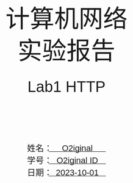 <!DOCTYPE html>
<html lang="en">
<head>
    <meta charset="UTF-8">
    <meta name="viewport" content="width=device-width, initial-scale=1.0">
    <title>实验报告封面</title>
    <style>
        .cover {
            font-family: 华文楷体, sans-serif;
            font-size: 18pt;
            margin-top: 0px;
            padding: 0;
            display: flex;
            align-items: center;
            justify-content: center;
            min-height: 100vh;
            /* page-break-before: auto;  或者直接删除这行 */
        }
        .cover #cover {
            text-align: center;
            position: relative;
        }
        .cover #logo {
            max-width: 100%;
            margin: 40px auto;
            display: block;
        }
        .cover #course {
            font-family: "华文行楷", sans-serif;
            font-size: 64px;
            margin: 20px;
            line-height: 1.3;
        }
        .cover #experiment {
            font-family: "华文楷体", sans-serif;
            font-size: 40px;
            margin: 30px 0;
        }
        .cover #info {
            text-align: center;
            margin: 20px;
            margin-top: 120px;
            position: relative;
        }
        .cover #info span {
            display: inline-block;
            text-align: left;
        }
        .cover #info span.label {
            font-family: "华文楷体", sans-serif;
            font-size: 22px;
            width: 100px;
        }
        .cover #info span.line {
            border-bottom: 1px solid #000;
            width: 150px;
            margin-bottom: -2pt;
            margin-left: -50px;
            display: inline-block;
            position: relative;
        }
        .cover #info span.text {
            position: absolute;
            font-family: "华文楷体", sans-serif;
            font-size: 22px;
            top: -16pt;
            left: 0;
            right: 0;
            text-align: center;
        }
    </style>
</head>
<body>
    <div class="cover">
        <div id="cover">
                        <div id="course">计算机网络<br/>实验报告</div>
            <div id="experiment">Lab1 HTTP</div>
            <div id="info">
                <span class="label">姓名：</span>
                <span class="line">
                    <span class="text">O2iginal</span>
                </span><br>
                <span class="label">学号：</span>
                <span class="line">
                    <span class="text">O2iginal ID</span>
                </span><br>
                <span class="label">日期：</span>
                <span class="line">
                    <span class="text">2023-10-01</span>
                </span>
            </div>
        </div>
    </div>
</body>
</html>



<div>
    <div style="width:80px;float:left; font-family:方正公文黑体;">
        实验目的：
    </div>
    <div style="overflow:hidden; font-family:华文楷体;">
        通过WireShark抓包了解HTTP协议。
    </div>
    <div style="width:80px;float:left; font-family:方正公文黑体;">
        实验环境：
    </div>
    <div style="overflow:hidden; font-family:华文楷体;">
        WireShark； Telnet； Browser；
    </div>
</div>
<hr>
<center>
    <b>
        <h1>实验报告目录</h1>
    </b>
</center>


[TOC]

#  Step 1: Manual GET with Telnet

##  1.1 Telnet实验过程

手动使用Telnet发送GET请求。以www.baidu.com为例，向其发送GET请求，获取其首页的HTML文件。步骤如下：

1）打开命令行，输入telnet www.baidu.com 80，连接到百度服务器的80端口。
```sh
o2igin@DESKTOP-60A5SFR:~/Temp$ telnet www.baidu.com 80
Trying 39.156.66.18...
Connected to www.a.shifen.com.
Escape character is '^]'.
```

2）输入GET请求，获取百度首页的HTML文件。

（注意命令结尾的空行，表示请求结束。）
```sh
GET / HTTP/1.1
Host: www.baidu.com

```

3）服务器返回响应，包含百度首页的HTML文件。

截取相应的部分内容，如下：
```sh
HTTP/1.1 200 OK
Accept-Ranges: bytes
Cache-Control: no-cache
Connection: keep-alive
Content-Length: 9508
Content-Type: text/html
Date: Fri, 10 Nov 2023 06:10:06 GMT
P3p: CP=" OTI DSP COR IVA OUR IND COM "
P3p: CP=" OTI DSP COR IVA OUR IND COM "
Pragma: no-cache
Server: BWS/1.1
Set-Cookie: BAIDUID=8D7E96845969F15936CC0DAFDE717D4F:FG=1; expires=Thu, 31-Dec-37 23:55:55 GMT; max-age=2147483647; path=/; domain=.baidu.com
Set-Cookie: BIDUPSID=8D7E96845969F15936CC0DAFDE717D4F; expires=Thu, 31-Dec-37 23:55:55 GMT; max-age=2147483647; path=/; domain=.baidu.com
Set-Cookie: PSTM=1699596606; expires=Thu, 31-Dec-37 23:55:55 GMT; max-age=2147483647; path=/; domain=.baidu.com
Set-Cookie: BAIDUID=8D7E96845969F1596E5F1905C148EE5A:FG=1; max-age=31536000; expires=Sat, 09-Nov-24 06:10:06 GMT; domain=.baidu.com; path=/; version=1; comment=bd
Traceid: 169959660604163427948605995292194033382
Vary: Accept-Encoding
X-Ua-Compatible: IE=Edge,chrome=1

<!DOCTYPE html><html><head><meta http-equiv="Content-Type" content="text/html; charset=UTF-8"><meta http-equiv="X-UA-Compatible" content="IE=edge,chrome=1"><meta content="always" name="referrer"><meta name="description" content="全球领先的中文搜索引擎、致力于让网民更便捷地获取信息，找到所求。百 度超过千亿的中文网页数据库，可以瞬间找到相关的搜索结果。">
```
相应内容的前几行包含了响应的状态行和响应头部，后面的内容是响应体，包含了百度首页的HTML文件。

## 1.2 Step1问题回答

### 问题1：HTTP版本

*What version of HTTP is the server running?*

**答：**HTTP版本为1.1，此信息可从响应的第一行得到。如下图所示。
![Alt text](lab1-http.assets/image.png)

### 问题2：客户端如何识别内容开始

*How is the beginning of the content sent by the server recognized by the client?*

**答：**服务器发送的内容的开始由客户端根据头部后的两个换行符（CRLF - 回车符和换行符）来识别。在HTTP响应中，头部和内容主体之间由两个连续的CRLF序列（`\r\n\r\n`）分隔。由此客户端知道内容主体即将开始。

如下图所示，两个连续的CRLF序列产生了一个空行，随后即为相应内容主体部分。
![Alt text](lab1-http.assets/image-1.png)

### 问题3：内容类型识别

*How does the client know what type of content is returned?*

**答：**客户端通过HTTP响应中的`Content-Type`头部知道返回的内容类型。如本次实验的响应内容中，`Content-Type`设置为`text/html`，表示返回的内容是HTML文本。

```
Content-Type: text/html
```

`Content-Type`头部告知客户端内容的媒体类型，从而使其能够适当地解释和显示内容。

# Step 2: Capture a Trace
在此步骤中，选择两个使用HTTP协议的URL进行抓包实验。其中要求一个URL对应中等大小的图片（如`.png`），另一个则对应网站主页（如百度主页，包含若干元素）。

## 2.1 选择实验所用的URL

这里选择如下两个ULR：
1. http://www.baidu.com/img/flexible/logo/plus_logo_web_2.png （百度logo的png图片）

![Alt text](lab1-http.assets/image-6.png)

2. http://www5.baidu.com/ （百度的http协议的url）
    ![Alt text](lab1-http.assets/image-7.png)

## 2.2 Wireshark抓包前准备

首先设置Wireshark过滤规则，`tcp.port==80`，同时关闭其他可能产生tcp80端口流量的进程，避免影响实验。

首先进行抓包前准备如下：
1. Wireshark过滤规则，`tcp.port==80`；
2. 清除此前测试时，对于上述两个url的缓存；
3. 关闭不必要进程，减少其他网络流量对于实验的影响；

## 2.3 Wire抓包实验过程

1）启动Wireshark，等待一段时间，确定tcp80端口没有其他流量。

2）在浏览器中粘贴输入静态图片URL，即http://www.baidu.com/img/flexible/logo/plus_logo_web_2.png。此时Wireshark得到若干tcp80端口的网络包。如下图所示。
![Alt text](lab1-http.assets/image-2.png)

![Alt text](lab1-http.assets/image-3.png)

3）等待一段时间，当不再有新的包被捕获时，再次粘贴输入步骤2中的静态图片URL、回车。此时WireShark可捕获到第二次请求的网络流量，如下图所示。
![Alt text](lab1-http.assets/image-4.png)

4）浏览器粘贴输入百度主页的url http://www5.baidu.com/。WireShark监听得到若干请求与相应包，其中包含网页中若干元素的多次请求。如下图所示，列出主页的请求响应以及页面中一个资源（js脚本文件）的请求响应（仍有若干其他资源请求）。
![Alt text](lab1-http.assets/image-8.png)

![Alt text](lab1-http.assets/image-9.png)

![Alt text](lab1-http.assets/image-10.png)

![Alt text](lab1-http.assets/image-11.png)

# Step 3: Inspect the Trace

## 3.1 添加HTTP过滤器
查看Wireshark捕获的Trace，添加HTTP过滤器，以便于查看HTTP协议相关的网络包。如下图所示。
![Alt text](lab1-http.assets/image-12.png)

## 3.2 查看HTTP请求与响应
如下图所示，前两个网络包为HTTP请求，分别为url对应的静态图片、网页图标，第三个为HTTP相应200OK。
![Alt text](lab1-http.assets/image-13.png)

## 3.3 查看HTTP请求头部
查看第一个GET请求的HTTP头部，如下图所示。
![Alt text](lab1-http.assets/image-14.png)

```
GET /img/flexible/logo/plus_logo_web_2.png HTTP/1.1\r\n
```
第一行为请求行，包含了请求方法、请求的URL、HTTP版本。其中请求方法为GET，请求的URL为`/img/flexible/logo/plus_logo_web_2.png`，HTTP版本为1.1。

```
Host: www.baidu.com\r\n
```
第二行为`Host`头部，指定了请求的服务器的域名。

```
Connection: keep-alive\r\n
```
第三行为`Connection`头部，指定了客户端与服务器之间的连接类型。`keep-alive`表示客户端与服务器之间的连接是持久的，即不会在每次请求后断开连接。

```
DNT: 1\r\n
```
第四行为`DNT`头部，表示客户端不希望被跟踪。

```
Upgrade-Insecure-Requests: 1\r\n
```
第五行为`Upgrade-Insecure-Requests`头部，表示客户端希望服务器将其请求重定向到HTTPS。

```
User-Agent: Mozilla/5.0 (Windows NT 10.0; Win64; x64) AppleWebKit/537.36 (KHTML, like Gecko) Chrome/119.0.0.0 Safari/537.36 Edg/119.0.0.0\r\n
```
第六行为`User-Agent`头部，表示客户端的浏览器信息。

```
Accept: text/html,application/xhtml+xml,application/xml;q=0.9,image/webp,image/apng,*/*;q=0.8,application/signed-exchange;v=b3;q=0.7\r\n
```
第七行为`Accept`头部，表示客户端能够接受的媒体类型。

```
Accept-Encoding: gzip, deflate\r\n
Accept-Language: zh-CN,zh;q=0.9\r\n
```
第八行为`Accept-Encoding`头部，表示客户端能够接受的内容编码方式。
第九行为`Accept-Language`头部，表示客户端能够接受的语言。

## 3.4 查看HTTP响应头部

查看第一个HTTP响应的头部，如下图所示。
![Alt text](lab1-http.assets/image-15.png)

```
HTTP/1.1 200 OK\r\n
Accept-Ranges: bytes\r\n
Content-Encoding: gzip\r\n
Content-Length: 1966\r\n
Content-Type: image/x-icon\r\n
Date: Fri, 10 Nov 2023 07:07:19 GMT\r\n
Etag: "423e-5bd257db4e500"\r\n
Last-Modified: Wed, 10 Mar 2021 02:33:24 GMT\r\n
Server: Apache\r\n
Vary: Accept-Encoding,User-Agent\r\n
```
- 第一行为响应行，包含了HTTP版本、状态码、状态码描述。其中HTTP版本为1.1，状态码为200，状态码描述为OK。
- 第二行为`Accept-Ranges`头部，表示服务器支持的范围请求。
- 第三行为`Content-Encoding`头部，表示服务器对于响应内容的编码方式。
- 第四行为`Content-Length`头部，表示响应内容的长度。
- 第五行为`Content-Type`头部，表示响应内容的媒体类型。
- 第六行为`Date`头部，表示响应的时间。
- 第七行为`Etag`头部，表示响应内容的实体标签。
- 第八行为`Last-Modified`头部，表示响应内容的最后修改时间。
- 第九行为`Server`头部，表示服务器的信息。
- 第十行为`Vary`头部，表示服务器根据请求头部的`Accept-Encoding`和`User-Agent`头部来决定响应内容的编码方式。

## 3.5 Step3问题回答

### 问题1：头部行格式

*What is the format of a header line?Give a simple description that fits the headers you see.*

**答：**头部行的格式为`<header-name>: <header-value>`，其中`<header-name>`为头部名，`<header-value>`为头部值。具体头部类型如**3.3、3.4**分析所示。

### 问题2：指示响应内容类型和长度的头部

*What headers are used to indicate the kind and length of content that is returned in a response?*

**答：**指示响应内容类型的头部为`Content-Type`，指示响应内容长度的头部为`Content-Length`。

如**3.4**分析所示，
- 第五行为`Content-Type`头部，表示响应内容的媒体类型，为`image/x-icon`。
- 第四行为`Content-Length`头部，表示响应内容的长度，为1966字节。

# Step 4: Content Caching

## 4.1 查看缓存的HTTP请求与响应
如下图所示，第二次请求相同的URL时，得到了304 Not Modified的响应，表示客户端的缓存仍然有效，无需再次请求服务器。
![Alt text](lab1-http.assets/image-16.png)

## 4.2 查看缓存的HTTP请求头部
如下图所示，当浏览器存在缓存时，请求中包含了`If-Modified-Since`头部，表示客户端缓存的最后修改时间。
![Alt text](lab1-http.assets/image-17.png)

## 4.3 查看缓存的HTTP响应头部
如下图所示，服务器返回了304 Not Modified的响应，表示客户端的缓存仍然有效，无需再次请求服务器。
![Alt text](lab1-http.assets/image-18.png)

## 4.4 Step4问题回答

### 问题1：浏览器用于判断内容是否更新的请求头

*What is the name of the header the browser sends to let the server work out whether to send fresh content？*

**答：**浏览器用于判断内容是否更新的请求头为`If-Modified-Since`。

如上图所示，本实验中，第二次请求相同的URL时，请求中包含了`If-Modified-Since`头部，表示客户端缓存的最后修改时间。

### 问题2：时间戳的来源

*Where exactly does the timestamp value carried by the header come from?*

**答：**时间戳的来源为上次请求时服务器返回的`Last-Modified`头部。

# Step 5: Complex Pages

打开Wireshark的Load Distribution Panel，查看网页www5.baidu.com的加载情况。如下图所示。
![Alt text](lab1-http.assets/image-19.png)

# Step 6: Explore Your Network

## 6.1 HTTP的POST请求
*Look at how an HTTP POST works. We focused on the GET method above. POST is used to up-load information to the server. You can study a POST by finding a simple web page with a formand tracing the form submission. However, do not study login forms as you want to observe anHTTP POST and not an encrypted HTTPS POST that is more typical when security is needed.*

使用[httpbin.org](http://httpbin.org/)测试HTTP的POST请求。

Wireshark抓包如下图所示。
![Alt text](lab1-http.assets/image-20.png)

请求内容如下所示。
```sh
Hypertext Transfer Protocol
    POST /cgi-bin/httpconn HTTP/1.1\r\n
    Host: 109.244.169.81\r\n
    Accept: */*\r\n
    User-Agent: Mozilla/4.0 (compatible; MSIE 6.0; Windows NT 5.1)\r\n
    Connection: Keep-Alive\r\n
    Cache-Control: no-cache\r\n
    Accept-Encoding: gzip, deflate\r\n
    Content-Type: application/octet-stream\r\n
    Content-Length: 231\r\n
    \r\n
    [Full request URI: http://109.244.169.81/cgi-bin/httpconn]
    [HTTP request 1/1]
    [Response in frame: 111]
    File Data: 231 bytes
```

响应内容如下所示。
```sh
Hypertext Transfer Protocol
    HTTP/1.1 200 OK\r\n
    Server: httpsf2\r\n
    Connection: Keep-alive\r\n
    Content-Type: text/octet\r\n
    Content-Length: 142\r\n
    \r\n
    [HTTP response 1/1]
    [Time since request: 0.259990000 seconds]
    [Request in frame: 108]
    [Request URI: http://109.244.169.81/cgi-bin/httpconn]
    File Data: 142 bytes
```
